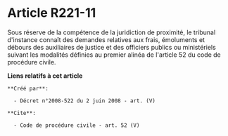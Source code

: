 # Article R221-11

Sous réserve de la compétence de la juridiction de proximité, le tribunal d'instance connaît des demandes relatives aux
frais, émoluments et débours des auxiliaires de justice et des officiers publics ou ministériels suivant les modalités
définies au premier alinéa de l'article 52 du code de procédure civile.

**Liens relatifs à cet article**

	**Créé par**:

	  - Décret n°2008-522 du 2 juin 2008 - art. (V)

	**Cite**:

	  - Code de procédure civile - art. 52 (V)
